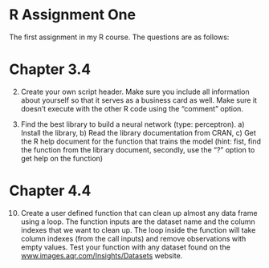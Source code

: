# R Assignment One
The first assignment in my R course. The questions are as follows:

# Chapter 3.4 
2. Create your own script header. Make sure you include all information about yourself so that it serves as a business card as well. Make sure it doesn’t execute with the other R code using the “comment” option.

3. Find the best library to build a neural network (type: perceptron).
a) Install the library,
b) Read the library documentation from CRAN,
c) Get the R help document for the function that trains the model (hint: fist, find the function from the library document, secondly, use the “?” option to get help on the function)

# Chapter 4.4
10. Create a user defined function that can clean up almost any data frame using a loop. The function inputs are the dataset name and the column indexes that we want to clean up. 
The loop inside the function will take column indexes (from the call inputs) and remove observations with empty values.
Test your function with any dataset found on the www.images.aqr.com/Insights/Datasets website.
